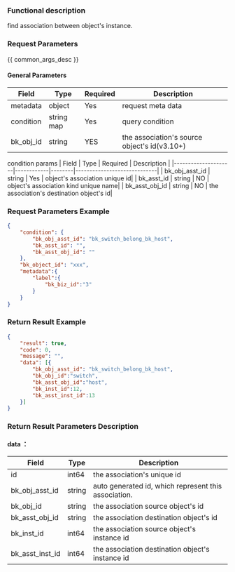 ### Functional description

find association between object's instance.

### Request Parameters

{{ common_args_desc }}

#### General Parameters

| Field                 |  Type      | Required	   |  Description          |
|----------------------|------------|--------|-----------------------------|
| metadata           | object     | Yes    | request meta data             |
| condition | string map     | Yes   | query condition |
| bk_obj_id           | string     | YES     | the association's source object's id(v3.10+)|

condition params
| Field                 |  Type      | Required	   |  Description         |
|---------------------|------------|--------|-----------------------------|
| bk_obj_asst_id           | string     | Yes     | object's association unique id|
| bk_asst_id           | string     | NO     | object's association kind unique name|
| bk_asst_obj_id           | string     | NO     | the association's destination object's id|


### Request Parameters Example

``` json
{
    "condition": {
        "bk_obj_asst_id": "bk_switch_belong_bk_host",
        "bk_asst_id": "",
        "bk_asst_obj_id": ""
    },
    "bk_object_id": "xxx",
    "metadata":{
        "label":{
            "bk_biz_id":"3"
        }
    }
}
```

### Return Result Example

```json
{
    "result": true,
    "code": 0,
    "message": "",
    "data": [{
        "bk_obj_asst_id": "bk_switch_belong_bk_host",
        "bk_obj_id":"switch",
        "bk_asst_obj_id":"host",
        "bk_inst_id":12,
        "bk_asst_inst_id":13
    }]
}

```


### Return Result Parameters Description

#### data ：

| Field       | Type     | Description         |
|------------|----------|--------------|
|id|int64|the association's unique id|
| bk_obj_asst_id| string|  auto generated id, which represent this association.|
| bk_obj_id| string| the association source object's id |
| bk_asst_obj_id| string| the association destination object's id|
| bk_inst_id| int64| the association source object's instance id|
| bk_asst_inst_id| int64| the association destination object's instance id|

